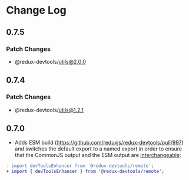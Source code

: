 # Change Log

## 0.7.5

### Patch Changes

- @redux-devtools/utils@2.0.0

## 0.7.4

### Patch Changes

- @redux-devtools/utils@1.2.1

## 0.7.0

- Adds ESM build (https://github.com/reduxjs/redux-devtools/pull/997) and switches the default export to a named export in order to ensure that the CommonJS output and the ESM output are [interchangeable](https://rollupjs.org/guide/en/#outputexports):

```diff
- import devToolsEnhancer from '@redux-devtools/remote';
+ import { devToolsEnhancer } from '@redux-devtools/remote';
```
